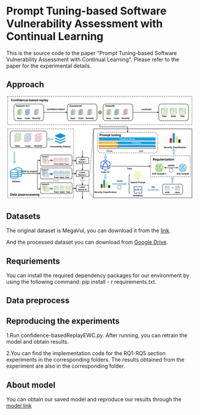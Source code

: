 # Prompt Tuning-based Software Vulnerability Assessment with Continual Learning

This is the source code to the paper "Prompt Tuning-based Software Vulnerability Assessment with Continual Learning". Please refer to the paper for the experimental details.

## Approach
<img src="figs/framework.jpg">

## Datasets
The original dataset is MegaVul, you can download it from the <a href="https://github.com/Icyrockton/MegaVul">link</a>.

And the processed dataset you can download from <a href="https://drive.google.com/drive/folders/1GuchdeFsGUKh8tvCles9kcjIcC-loD5v?usp=drive_link">Google Drive</a>.

## Requriements
You can install the required dependency packages for our environment by using the following command: pip install - r requirements.txt.

## Data preprocess


## Reproducing the experiments
1.Run confidence-basedReplayEWC.py. After running, you can retrain the model and obtain results.

2.You can find the implementation code for the RQ1-RQ5 section experiments in the corresponding folders. The results obtained from the experiment are also in the corresponding folder.

## About model
You can obtain our saved model and reproduce our results through the <a href="">model link</a>
